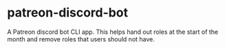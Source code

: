 # patreon-discord-bot
A Patreon discord bot CLI app. This helps hand out roles at the start of the month and remove roles that users should not have.
